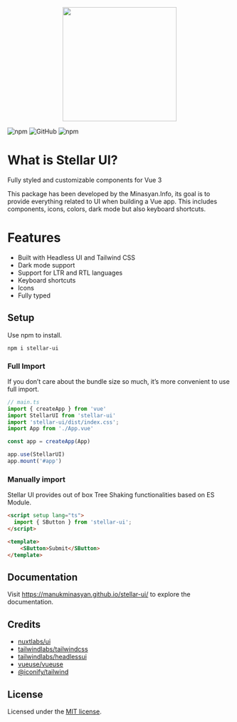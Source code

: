<p align="center">
    <img src="https://github.com/ManukMinasyan/stellar-ui/blob/main/art/logo.png?raw=true" width="256" />
</p>

![npm](https://img.shields.io/npm/v/stellar-ui)
![GitHub](https://img.shields.io/github/license/ManukMinasyan/stellar-ui)
![npm](https://img.shields.io/npm/dt/stellar-ui)

# What is Stellar UI?

Fully styled and customizable components for Vue 3

This package has been developed by the Minasyan.Info, its goal is to provide everything related
to UI when building a Vue app. This includes components, icons, colors, dark mode but also keyboard shortcuts.

# Features

-  Built with Headless UI and Tailwind CSS
-  Dark mode support
-  Support for LTR and RTL languages
-  Keyboard shortcuts
-  Icons
-  Fully typed

## Setup

Use npm to install.

```
npm i stellar-ui
```

### Full Import

If you don’t care about the bundle size so much, it’s more convenient to use full import.


```ts
// main.ts
import { createApp } from 'vue'
import StellarUI from 'stellar-ui'
import 'stellar-ui/dist/index.css';
import App from './App.vue'

const app = createApp(App)

app.use(StellarUI)
app.mount('#app')
```

### Manually import

Stellar UI provides out of box Tree Shaking functionalities based on ES Module.

```html
<script setup lang="ts">
  import { SButton } from 'stellar-ui';
</script>

<template>
    <SButton>Submit</SButton>
</template>
```


## Documentation

Visit https://manukminasyan.github.io/stellar-ui/ to explore the documentation.


## Credits

- [nuxtlabs/ui](https://github.com/nuxtlabs/ui)
- [tailwindlabs/tailwindcss](https://github.com/tailwindlabs/tailwindcss)
- [tailwindlabs/headlessui](https://github.com/tailwindlabs/headlessui)
- [vueuse/vueuse](https://github.com/vueuse/vueuse)
- [@iconify/tailwind](https://github.com/iconify/iconify/tree/main/plugins/tailwind)


## License

Licensed under the [MIT license](https://github.com/ManukMinasyan/stellar-ui/blob/main/LICENSE).
